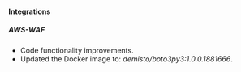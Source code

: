 #### Integrations

##### AWS-WAF
- Code functionality improvements.
- Updated the Docker image to: *demisto/boto3py3:1.0.0.1881666*.